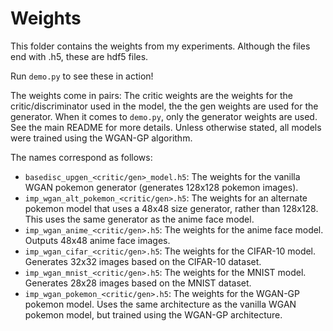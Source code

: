 # Weights

This folder contains the weights from my experiments. Although the files end with .h5, these are hdf5 files.

Run ```demo.py``` to see these in action!

The weights come in pairs: The critic weights are the weights for the critic/discriminator used in the model, the the gen weights are used for the generator. When it comes to ```demo.py```, only the generator weights are used. See the main README for more details. Unless otherwise stated, all models were trained using the WGAN-GP algorithm.

The names correspond as follows:

- ```basedisc_upgen_<critic/gen>_model.h5```: The weights for the vanilla WGAN pokemon generator (generates 128x128 pokemon images).
- ```imp_wgan_alt_pokemon_<critic/gen>.h5```: The weights for an alternate pokemon model that uses a 48x48 size generator, rather than 128x128. This uses the same generator as the anime face model.
- ```imp_wgan_anime_<critic/gen>.h5```: The weights for the anime face model. Outputs 48x48 anime face images.
- ```imp_wgan_cifar_<critic/gen>.h5```: The weights for the CIFAR-10 model. Generates 32x32 images based on the CIFAR-10 dataset.
- ```imp_wgan_mnist_<critic/gen>.h5```: The weights for the MNIST model. Generates 28x28 images based on the MNIST dataset.
- ```imp_wgan_pokemon_<critic/gen>.h5```: The weights for the WGAN-GP pokemon model. Uses the same architecture as the vanilla WGAN pokemon model, but trained using the WGAN-GP architecture.
